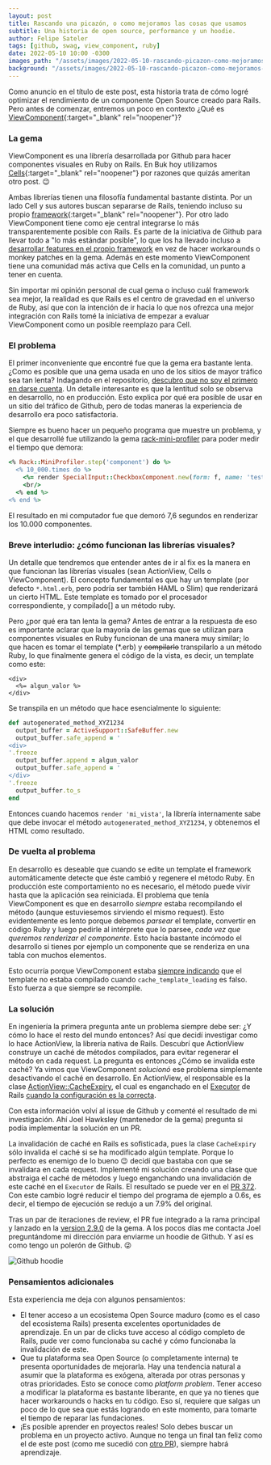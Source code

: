 ```yaml
---
layout: post
title: Rascando una picazón, o como mejoramos las cosas que usamos
subtitle: Una historia de open source, performance y un hoodie.
author: Felipe Sateler
tags: [github, swag, view_component, ruby]
date: 2022-05-10 10:00 -0300
images_path: "/assets/images/2022-05-10-rascando-picazon-como-mejoramos-cosas-usamos"
background: "/assets/images/2022-05-10-rascando-picazon-como-mejoramos-cosas-usamos/portada.jpg"
---
```

Como anuncio en el título de este post, esta historia trata de cómo logré optimizar el rendimiento de un componente Open Source creado para Rails. Pero antes de comenzar, entremos un poco en contexto ¿Qué es [ViewComponent](https://github.com/github/view_component){:target="_blank" rel="noopener"}?

### La gema

ViewComponent es una librería desarrollada por Github para hacer componentes visuales en Ruby on Rails. En Buk hoy utilizamos [Cells](https://github.com/trailblazer/cells){:target="_blank" rel="noopener"} por razones que quizás ameritan otro post. 😉

Ambas librerías tienen una filosofía fundamental bastante distinta. Por un lado Cell y sus autores buscan separarse de Rails, teniendo incluso su propio [framework](https://trailblazer.to/2.0/index.html){:target="_blank" rel="noopener"}. Por otro lado ViewComponent tiene como eje central integrarse lo más transparentemente posible con Rails. Es parte de la iniciativa de Github para llevar todo a "lo más estándar posible", lo que los ha llevado incluso a [desarrollar features en el propio framework](https://github.com/Rails/Rails/pull/36388) en vez de hacer workarounds o monkey patches en la gema. Además en este momento ViewComponent tiene una comunidad más activa que Cells en la comunidad, un punto a tener en cuenta.

Sin importar mi opinión personal de cual gema o incluso cuál framework sea mejor, la realidad es que Rails es el centro de gravedad en el universo de Ruby, así que con la intención de ir hacia lo que nos ofrezca una mejor integración con Rails tomé la iniciativa de empezar a evaluar ViewComponent como un posible reemplazo para Cell.

### El problema

El primer inconveniente que encontré fue que la gema era bastante lenta. ¿Como es posible que una gema usada en uno de los sitios de mayor tráfico sea tan lenta? Indagando en el repositorio, [descubro que no soy el primero en darse cuenta](https://github.com/github/view_component/issues/345). Un detalle interesante es que la lentitud solo se observa en desarrollo, no en producción. Esto explica por qué era posible de usar en un sitio del tráfico de Github, pero de todas maneras la experiencia de desarrollo era poco satisfactoria.

Siempre es bueno hacer un pequeño programa que muestre un problema, y el que desarrollé fue utilizando la gema [rack-mini-profiler](https://github.com/MiniProfiler/rack-mini-profiler) para poder medir el tiempo que demora:

```ruby
<% Rack::MiniProfiler.step('component') do %>
  <% 10_000.times do %>
    <%= render SpecialInput::CheckboxComponent.new(form: f, name: 'test', title: 'asdf') %>
    <br/>
  <% end %>
<% end %>
```

El resultado en mi computador fue que demoró 7,6 segundos en renderizar los 10.000 componentes.

### Breve interludio: ¿cómo funcionan las librerías visuales?

Un detalle que tendremos que entender antes de ir al fix es la manera en que funcionan las librerías visuales (sean ActionView, Cells o ViewComponent). El concepto fundamental es que hay un template (por defecto `*.html.erb`, pero podría ser también HAML o Slim) que renderizará un cierto HTML. Este template es tomado por el procesador correspondiente, y compilado[] a un método ruby.

Pero ¿por qué era tan lenta la gema? Antes de entrar a la respuesta de eso es importante aclarar que la mayoría de las gemas que se utilizan para componentes visuales en Ruby funcionan de una manera muy similar; lo que hacen es tomar el template (*.erb) y ~~compilarlo~~ transpilarlo a un método Ruby, lo que finalmente genera el código de la vista, es decir, un template como este:

```erb
<div>
  <%= algun_valor %>
</div>
```

Se transpila en un método que hace esencialmente lo siguiente:

```ruby
def autogenerated_method_XYZ1234
  output_buffer = ActiveSupport::SafeBuffer.new
  output_buffer.safe_append = '
<div>
'.freeze
  output_buffer.append = algun_valor
  output_buffer.safe_append = '
</div>
'.freeze
  output_buffer.to_s
end
```

Entonces cuando hacemos `render 'mi_vista'`, la librería internamente sabe que debe invocar el método `autogenerated_method_XYZ1234`, y obtenemos el HTML como resultado.

### De vuelta al problema

En desarrollo es deseable que cuando se edite un template el framework automáticamente detecte que éste cambió y regenere el método Ruby. En producción este comportamiento no es necesario, el método puede vivir hasta que la aplicación sea reiniciada. El problema que tenía ViewComponent es que en desarrollo *siempre* estaba recompilando el método (aunque estuviesemos sirviendo el mismo request). Esto evidentemente es lento porque debemos _parsear_ el template, convertir en código Ruby y luego pedirle al intérprete que lo parsee, *cada vez que queremos renderizar el componente*. Esto hacía bastante incómodo el desarrollo si tienes por ejemplo un componente que se renderiza en una tabla con muchos elementos.

Esto ocurría porque ViewComponent estaba [siempre indicando](https://github.com/github/view_component/blob/990b9bae7c189304b8465f30281cf48102547805/lib/view_component/base.rb#L197) que el template no estaba compilado cuando `cache_template_loading` es falso. Esto fuerza a que siempre se recompile.

### La solución

En ingeniería la primera pregunta ante un problema siempre debe ser: ¿Y cómo lo hace el resto del mundo entonces? Así que decidí investigar como lo hace ActionView, la librería nativa de Rails. Descubrí que ActionView construye un caché de métodos compilados, para evitar regenerar el método en cada request. La pregunta es entonces ¿Cómo se invalida este caché? Ya vimos que ViewComponent _solucionó_ ese problema simplemente desactivando el caché en desarrollo. En ActionView, el responsable es la clase [ActionView::CacheExpiry](https://github.com/rails/rails/blob/3cd1b19ff2e49642191c598d620b87ffe5ec6cda/actionview/lib/action_view/cache_expiry.rb), el cual es enganchado en el [Executor](https://guides.rubyonrails.org/threading_and_code_execution.html) de Rails [cuando la configuración es la correcta](https://github.com/rails/rails/blob/3cd1b19ff2e49642191c598d620b87ffe5ec6cda/actionview/lib/action_view/railtie.rb#L96-L99).

Con esta información volví al issue de Github y comenté el resultado de mi investigación. Ahí Joel Hawksley (mantenedor de la gema) pregunta si podía implementar la solución en un PR.

La invalidación de caché en Rails es sofisticada, pues la clase `CacheExpiry` sólo invalida el caché si se ha modificado algún template. Porque lo perfecto es enemigo de lo bueno 😉 decidí que bastaba con que se invalidara en cada request. Implementé mi solución creando una clase que abstraiga el caché de métodos y luego enganchando una invalidación de este caché en el `Executor` de Rails. El resultado se puede ver en el [PR 372](https://github.com/github/view_component/pull/372). Con este cambio logré reducir el tiempo del programa de ejemplo a 0.6s, es decir, el tiempo de ejecución se redujo a un 7.9% del original.

Tras un par de iteraciones de review, el PR fue integrado a la rama principal y lanzado en la [version 2.9.0](https://github.com/github/view_component/releases/tag/v2.9.0) de la gema. A los pocos días me contacta Joel preguntándome mi dirección para enviarme un hoodie de Github. Y así es como tengo un polerón de Github. 😜

![Github hoodie]({{page.images_path}}/hoodie.jpg)

### Pensamientos adicionales

Esta experiencia me deja con algunos pensamientos:

- El tener acceso a un ecosistema Open Source maduro (como es el caso del ecosistema Rails) presenta excelentes oportunidades de aprendizaje. En un par de clicks tuve acceso al código completo de Rails, pude ver como funcionaba su caché y cómo funcionaba la invalidación de este.
- Que tu plataforma sea Open Source (o completamente interna) te presenta oportunidades de mejorarla. Hay una tendencia natural a asumir que la plataforma es exógena, alterada por otras personas y otras prioridades. Esto se conoce como _platform problem_. Tener acceso a modificar la plataforma es bastante liberante, en que ya no tienes que hacer workarounds o hacks en tu código. Eso sí, requiere que salgas un poco de lo que sea que estás logrando en este momento, para tomarte el tiempo de reparar las fundaciones.
- ¡Es posible aprender en proyectos reales! Solo debes buscar un problema en un proyecto activo. Aunque no tenga un final tan feliz como el de este post (como me sucedió con [otro PR](https://github.com/github/view_component/pull/451)), siempre habrá aprendizaje.
